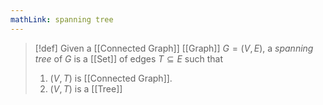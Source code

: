 ```yaml
---
mathLink: spanning tree
---
```

>[!def]
>Given a [[Connected Graph]] [[Graph]] $G=(V,E)$, a *spanning tree* of $G$ is a [[Set]] of edges $T\subseteq E$ such that 
>1. $(V,T)$ is [[Connected Graph]]. 
>2. $(V,T)$ is a [[Tree]]

